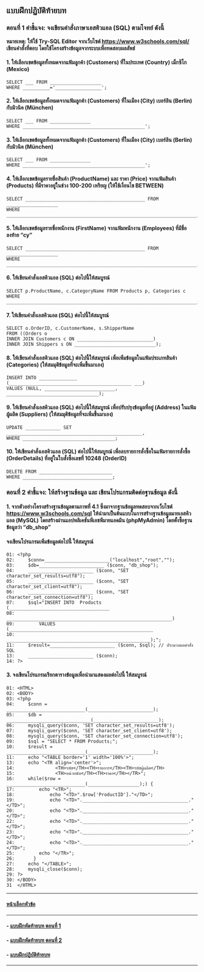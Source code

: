 ## แบบฝึกปฏิบัติท้ายบท
### ตอนที่ 1 คำชี้แจง: จงเขียนคำสั่งภาษาเอสคิวแอล (SQL) ตามโจทย์ ดังนี้

**หมายเหตุ: ให้ใช้ Try-SQL Editor จากเว็บไซต์ https://www.w3schools.com/sql/**
**เขียนคำสั่งที่ตอบ โดยใช้โครงสร้างข้อมูลจากระบบเพื่อทดสอบผลลัพธ์**
#### 1. ให้เลือกเขตข้อมูลทั้งหมดจากแฟ้มลูกค้า (Customers) ที่ในประเทศ (Country) เม็กซิโก (Mexico)
	SELECT ___ FROM ___________________
	WHERE __________='_________________';

#### 2. ให้เลือกเขตข้อมูลทั้งหมดจากแฟ้มลูกค้า (Customers) ที่ในเมือง (City) เบอร์ลิน (Berlin) กับมิวนิค (München)
	SELECT ___ FROM _______________
	WHERE _____________________________________________';

#### 3. ให้เลือกเขตข้อมูลทั้งหมดจากแฟ้มลูกค้า (Customers) ที่ในเมือง (City) เบอร์ลิน (Berlin) กับมิวนิค (München)
	SELECT ___ FROM _______________
	WHERE _____________________________________________';
#### 4.	ให้เลือกเขตข้อมูลรายชื่อสินค้า (ProductName) และ ราคา (Price) จากแฟ้มสินค้า (Products) ที่มีราคาอยู่ในช่วง 100-200 เหรียญ (ให้ใช้เงื่อนไข BETWEEN)
	SELECT ____________________________________________ FROM ___________________ 
	WHERE ______________________________________________________________________;

#### 5. ให้เลือกเขตข้อมูลรายชื่อพนักงาน (FirstName) จากแฟ้มพนักงาน (Employees) ที่มีชื่อลงท้าย “cy”
	SELECT ____________________________________________ FROM ___________________ 
	WHERE ______________________________________________________________________;
#### 6. ให้เขียนคำสั่งเอสคิวแอล (SQL) ต่อไปนี้ให้สมบูรณ์
	SELECT p.ProductName, c.CategoryName FROM Products p, Categories c
	WHERE ______________________________________________________________________;

#### 7. ให้เขียนคำสั่งเอสคิวแอล (SQL) ต่อไปนี้ให้สมบูรณ์
	SELECT o.OrderID, c.CustomerName, s.ShipperName
	FROM ((Orders o
	INNER JOIN Customers c ON ____________________________)
	INNER JOIN Shippers s ON ______________________________);

#### 8. ให้เขียนคำสั่งเอสคิวแอล (SQL) ต่อไปนี้ให้สมบูรณ์ เพื่อเพิ่มข้อมูลในแฟ้มประเภทสินค้า (Categories) (ให้สมมุติข้อมูลที่จะเพิ่มขึ้นมาเอง)
	INSERT INTO ______________ (_____________________________________________ ___)
	VALUES (NULL, __________________________, __________________________________);

#### 9. ให้เขียนคำสั่งเอสคิวแอล (SQL) ต่อไปนี้ให้สมบูรณ์ เพื่อปรับปรุงข้อมูลที่อยู่ (Address) ในแฟ้มผู้ผลิต (Suppliers) (ให้สมมุติข้อมูลที่จะเพิ่มขึ้นมาเอง)
	UPDATE _____________ SET __________________________________________________, 
	WHERE __________________________________;

#### 10.	ให้เขียนคำสั่งเอสคิวแอล (SQL) ต่อไปนี้ให้สมบูรณ์ เพื่อลบรายการสั่งซื้อในแฟ้มรายการสั่งซื้อ (OrderDetails) ที่อยู่ในใบสั่งซื้อเลขที่ 10248 (OrderID)
	DELETE FROM ___________________________
	WHERE _________________________________;

### ตอนที่ 2 คำชี้แจง: ให้สร้างฐานข้อมูล และ เขียนโปรแกรมติดต่อฐานข้อมูล ดังนี้
#### 1. จากตัวอย่างโครงสร้างฐานข้อมูลตามภาพที่ 4.1 ซึ่งมาจากฐานข้อมูลทดสอบจากเว็บไซต์ https://www.w3schools.com/sql ให้นำมาเป็นต้นแบบในการสร้างฐานข้อมูลมายเอสคิวแอล (MySQL) โดยสร้างผ่านแอปพลิเคชันพีเอชพีมายแอดมิน (phpMyAdmin) โดยตั้งซื้อฐานข้อมูลว่า “db_shop”

#### จงเขียนโปรแกรมเพิ่มข้อมูลต่อไปนี้ ให้สมบูรณ์
```
01:	<?php
02:	    $conn=________________________("localhost","root","");
03:	    $db=________________________ ($conn, "db_shop");
04:	    ________________________ ($conn, "SET character_set_results=utf8");
05:	    ________________________ ($conn, "SET character_set_client=utf8");
06:	    ________________________ ($conn, "SET character_set_connection=utf8");
07:	    $sql="INSERT INTO  Products (_____________________________________ 
08:	        _____________________________________________________________) 
09:	        VALUES (_____________________________________________________ 
10:	                     _____________________________________________________);"; 
11:	    $result=________________________ ($conn, $sql); // ประมวลผลคำสั่ง SQL
13:	    ________________________ ($conn);
14:	?>
```
		
#### 3. จงเขียนโปรแกรมเรียกตารางข้อมูลเพื่อนำมาแสดงผลต่อไปนี้ ให้สมบูรณ์
```
01:	<HTML>
02:	<BODY>
03:	<?php 
04:	    $conn = _____________________________(________________________);
05:	    $db = _______________________________(________________________);
06:	    mysqli_query($conn, 'SET character_set_results=utf8');
07:	    mysqli_query($conn, 'SET character_set_client=utf8');
08:	    mysqli_query($conn, 'SET character_set_connection=utf8');
09:	    $sql = "SELECT * FROM Products;"; 
10:	    $result = _____________________________(________________________); 
11:	    echo "<TABLE border='1' width='100%'>";
13:	    echo "<TR align='center'>";
14:	              <TH>รหัส</TH><TH>รายการ</TH><TH>รหัสผู้ผลิต</TH>
15:	              <TH>หน่วยนับ</TH><TH>ราคา</TH></TR>";           
16:	    while($row = _____________________________(___________________);) { 
17:	        echo "<TR>";
18:	            echo "<TD>".$row['ProductID']."</TD>";
19:	            echo "<TD>"._______________________________________."</TD>";
20:	            echo "<TD>"._______________________________________."</TD>";
22:	            echo "<TD>"._______________________________________."</TD>";
23:	            echo "<TD>"._______________________________________."</TD>";
24:	            echo "<TD>"._______________________________________."</TD>";
25:	        echo "</TR>";
26:	      }
27:	    echo "</TABLE>";
28:	    mysqli_close($conn);
29:	?>
30:	</BODY>
31	</HTML>
```

---
#### [หน้าเลือกหัวข้อ](README.md)
---
#### - [แบบฝึกหัดท้ายบท ตอนที่ 1](0430.md)
#### - [แบบฝึกหัดท้ายบท ตอนที่ 2](0450.md)
#### - [แบบฝึกปฏิบัติท้ายบท](0470.md)
---